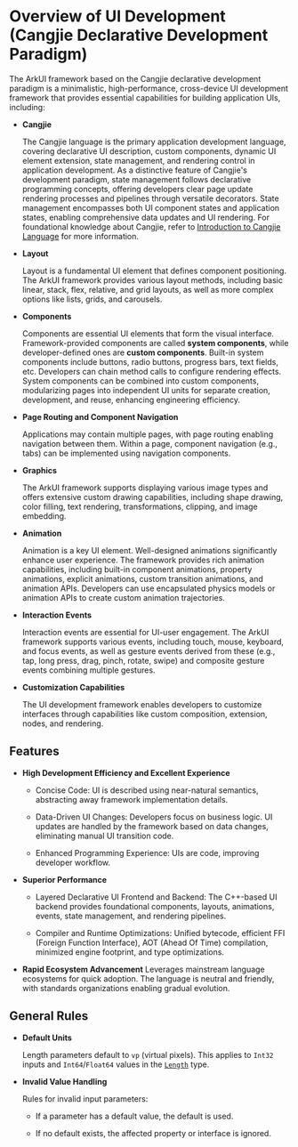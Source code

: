 # Overview of UI Development (Cangjie Declarative Development Paradigm)

The ArkUI framework based on the Cangjie declarative development paradigm is a minimalistic, high-performance, cross-device UI development framework that provides essential capabilities for building application UIs, including:

- **Cangjie**

  The Cangjie language is the primary application development language, covering declarative UI description, custom components, dynamic UI element extension, state management, and rendering control in application development. As a distinctive feature of Cangjie's development paradigm, state management follows declarative programming concepts, offering developers clear page update rendering processes and pipelines through versatile decorators. State management encompasses both UI component states and application states, enabling comprehensive data updates and UI rendering. For foundational knowledge about Cangjie, refer to [Introduction to Cangjie Language](https://developer.huawei.com/consumer/cn/doc/cangjie-guides-V5/basic-V5) for more information.

- **Layout**

  Layout is a fundamental UI element that defines component positioning. The ArkUI framework provides various layout methods, including basic linear, stack, flex, relative, and grid layouts, as well as more complex options like lists, grids, and carousels.

- **Components**

  Components are essential UI elements that form the visual interface. Framework-provided components are called **system components**, while developer-defined ones are **custom components**. Built-in system components include buttons, radio buttons, progress bars, text fields, etc. Developers can chain method calls to configure rendering effects. System components can be combined into custom components, modularizing pages into independent UI units for separate creation, development, and reuse, enhancing engineering efficiency.

- **Page Routing and Component Navigation**

  Applications may contain multiple pages, with page routing enabling navigation between them. Within a page, component navigation (e.g., tabs) can be implemented using navigation components.

- **Graphics**

  The ArkUI framework supports displaying various image types and offers extensive custom drawing capabilities, including shape drawing, color filling, text rendering, transformations, clipping, and image embedding.

- **Animation**

  Animation is a key UI element. Well-designed animations significantly enhance user experience. The framework provides rich animation capabilities, including built-in component animations, property animations, explicit animations, custom transition animations, and animation APIs. Developers can use encapsulated physics models or animation APIs to create custom animation trajectories.

- **Interaction Events**

  Interaction events are essential for UI-user engagement. The ArkUI framework supports various events, including touch, mouse, keyboard, and focus events, as well as gesture events derived from these (e.g., tap, long press, drag, pinch, rotate, swipe) and composite gesture events combining multiple gestures.

- **Customization Capabilities**

  The UI development framework enables developers to customize interfaces through capabilities like custom composition, extension, nodes, and rendering.

## Features

- **High Development Efficiency and Excellent Experience**

  - Concise Code: UI is described using near-natural semantics, abstracting away framework implementation details.
  
  - Data-Driven UI Changes: Developers focus on business logic. UI updates are handled by the framework based on data changes, eliminating manual UI transition code.
  
  - Enhanced Programming Experience: UIs are code, improving developer workflow.

- **Superior Performance**

  - Layered Declarative UI Frontend and Backend: The C++-based UI backend provides foundational components, layouts, animations, events, state management, and rendering pipelines.
  
  - Compiler and Runtime Optimizations: Unified bytecode, efficient FFI (Foreign Function Interface), AOT (Ahead Of Time) compilation, minimized engine footprint, and type optimizations.

- **Rapid Ecosystem Advancement**
  Leverages mainstream language ecosystems for quick adoption. The language is neutral and friendly, with standards organizations enabling gradual evolution.

## General Rules

- **Default Units**

  Length parameters default to `vp` (virtual pixels). This applies to `Int32` inputs and `Int64`/`Float64` values in the [`Length`](../../../API_Reference/source_en/arkui-cj/cj-common-types.md#interface-length) type.

- **Invalid Value Handling**

  Rules for invalid input parameters:
  
  - If a parameter has a default value, the default is used.
  
  - If no default exists, the affected property or interface is ignored.